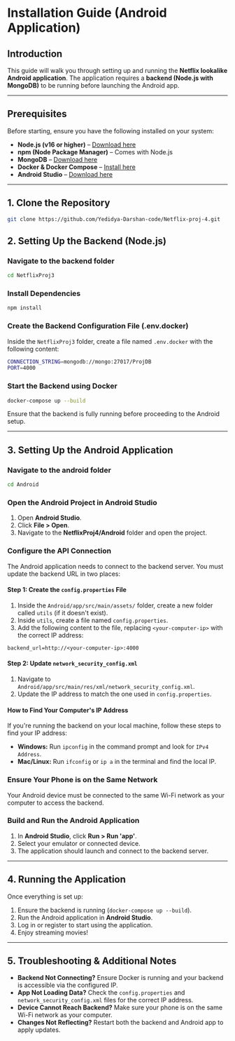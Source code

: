 # Installation Guide (Android Application)

## Introduction

This guide will walk you through setting up and running the **Netflix lookalike Android application**. The application requires a **backend (Node.js with MongoDB)** to be running before launching the Android app.

---

## Prerequisites

Before starting, ensure you have the following installed on your system:

- **Node.js (v16 or higher)** – [Download here](https://nodejs.org/)
- **npm (Node Package Manager)** – Comes with Node.js
- **MongoDB** – [Download here](https://www.mongodb.com/try/download/community)
- **Docker & Docker Compose** – [Install here](https://docs.docker.com/get-docker/)
- **Android Studio** – [Download here](https://developer.android.com/studio)

---

## 1. Clone the Repository

```sh
git clone https://github.com/Yedidya-Darshan-code/Netflix-proj-4.git
```

## 2. Setting Up the Backend (Node.js)

### **Navigate to the backend folder**
```sh
cd NetflixProj3
```

### **Install Dependencies**
```sh
npm install
```

### **Create the Backend Configuration File (.env.docker)**
Inside the `NetflixProj3` folder, create a file named `.env.docker` with the following content:
```sh
CONNECTION_STRING=mongodb://mongo:27017/ProjDB
PORT=4000
```

### **Start the Backend using Docker**
```sh
docker-compose up --build
```

Ensure that the backend is fully running before proceeding to the Android setup.

---

## 3. Setting Up the Android Application

### **Navigate to the android folder**
```sh
cd Android
```

### **Open the Android Project in Android Studio**
1. Open **Android Studio**.
2. Click **File > Open**.
3. Navigate to the **NetflixProj4/Android** folder and open the project.

### **Configure the API Connection**
The Android application needs to connect to the backend server. You must update the backend URL in two places:

#### **Step 1: Create the `config.properties` File**
1. Inside the `Android/app/src/main/assets/` folder, create a new folder called `utils` (if it doesn't exist).
2. Inside `utils`, create a file named `config.properties`.
3. Add the following content to the file, replacing `<your-computer-ip>` with the correct IP address:

```properties
backend_url=http://<your-computer-ip>:4000
```

#### **Step 2: Update `network_security_config.xml`**
1. Navigate to `Android/app/src/main/res/xml/network_security_config.xml`.
2. Update the IP address to match the one used in `config.properties`.

#### **How to Find Your Computer's IP Address**
If you're running the backend on your local machine, follow these steps to find your IP address:
- **Windows:** Run `ipconfig` in the command prompt and look for `IPv4 Address`.
- **Mac/Linux:** Run `ifconfig` or `ip a` in the terminal and find the local IP.

### **Ensure Your Phone is on the Same Network**
Your Android device must be connected to the same Wi-Fi network as your computer to access the backend.

### **Build and Run the Android Application**
1. In **Android Studio**, click **Run > Run 'app'**.
2. Select your emulator or connected device.
3. The application should launch and connect to the backend server.

---

## 4. Running the Application

Once everything is set up:
1. Ensure the backend is running (`docker-compose up --build`).
2. Run the Android application in **Android Studio**.
3. Log in or register to start using the application.
4. Enjoy streaming movies!

---

## 5. Troubleshooting & Additional Notes

- **Backend Not Connecting?** Ensure Docker is running and your backend is accessible via the configured IP.
- **App Not Loading Data?** Check the `config.properties` and `network_security_config.xml` files for the correct IP address.
- **Device Cannot Reach Backend?** Make sure your phone is on the same Wi-Fi network as your computer.
- **Changes Not Reflecting?** Restart both the backend and Android app to apply updates.

